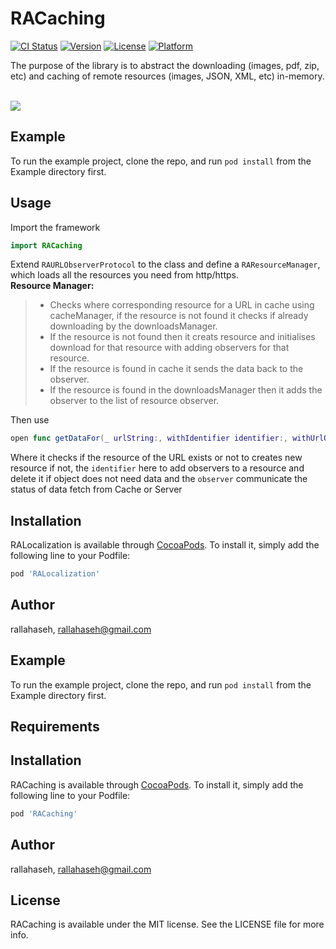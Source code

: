 # RACaching

[![CI Status](http://img.shields.io/travis/rallahaseh/RACaching.svg?style=flat)](https://travis-ci.org/rallahaseh/RACaching)
[![Version](https://img.shields.io/cocoapods/v/RACaching.svg?style=flat)](http://cocoapods.org/pods/RACaching)
[![License](https://img.shields.io/cocoapods/l/RACaching.svg?style=flat)](http://cocoapods.org/pods/RACaching)
[![Platform](https://img.shields.io/cocoapods/p/RACaching.svg?style=flat)](http://cocoapods.org/pods/RACaching)

The purpose of the library is to abstract the downloading (images, pdf, zip, etc) and caching of remote resources (images, JSON, XML, etc) in-memory.

<br>
<img src="https://media.giphy.com/media/3otWpsDZJezKeT6bCw/giphy.giff"/>
<br>

## Example

To run the example project, clone the repo, and run `pod install` from the Example directory first.

## Usage
Import the framework

```swift
import RACaching
```

Extend `RAURLObserverProtocol` to the class and define a `RAResourceManager`, which loads all the resources you need from http/https.
<br>
**Resource Manager:**
> - Checks where corresponding resource for a URL in cache using cacheManager, if the resource is not found it checks if already downloading by the downloadsManager.
> - If the resource is not found then it creats resource and initialises download for that resource with adding observers for that resource.
> - If the resource is found in cache it sends the data back to the observer.
> - If the resource is found in the downloadsManager then it adds the observer to the list of resource observer.

Then use 
```swift
open func getDataFor(_ urlString:, withIdentifier identifier:, withUrlObserver observer:)
```
Where it checks if the resource of the URL exists or not to creates new resource if not, the `identifier` here to add observers to a resource and delete it if object does not need data and the `observer` communicate the status of data fetch from Cache or Server

## Installation

RALocalization is available through [CocoaPods](http://cocoapods.org). To install
it, simply add the following line to your Podfile:

```ruby
pod 'RALocalization'
```

## Author

rallahaseh, rallahaseh@gmail.com


## Example

To run the example project, clone the repo, and run `pod install` from the Example directory first.

## Requirements

## Installation

RACaching is available through [CocoaPods](http://cocoapods.org). To install
it, simply add the following line to your Podfile:

```ruby
pod 'RACaching'
```

## Author

rallahaseh, rallahaseh@gmail.com

## License

RACaching is available under the MIT license. See the LICENSE file for more info.
